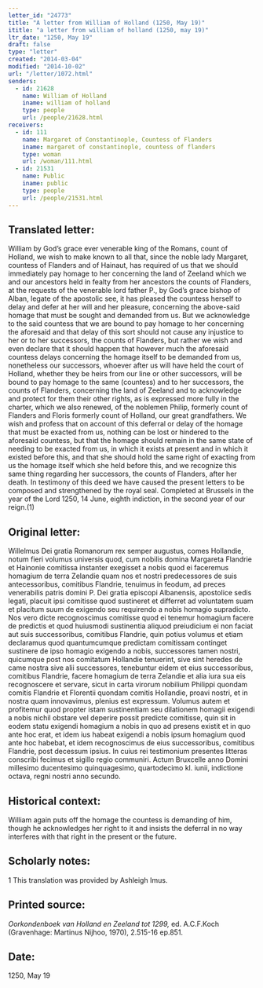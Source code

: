 ```yaml
---
letter_id: "24773"
title: "A letter from William of Holland (1250, May 19)"
ititle: "a letter from william of holland (1250, may 19)"
ltr_date: "1250, May 19"
draft: false
type: "letter"
created: "2014-03-04"
modified: "2014-10-02"
url: "/letter/1072.html"
senders:
  - id: 21628
    name: William of Holland
    iname: william of holland
    type: people
    url: /people/21628.html
receivers:
  - id: 111
    name: Margaret of Constantinople, Countess of Flanders
    iname: margaret of constantinople, countess of flanders
    type: woman
    url: /woman/111.html
  - id: 21531
    name: Public
    iname: public
    type: people
    url: /people/21531.html
---
```

<h2> Translated letter:</h2>William by God’s grace ever venerable king of the Romans, count of Holland, we wish to make known to all that, since the noble lady Margaret, countess of Flanders and of Hainaut, has required of us that we should immediately pay homage to her concerning the land of Zeeland which we and our ancestors held in fealty from her ancestors the counts of Flanders, at the requests of the venerable lord father P., by God’s grace bishop of Alban, legate of the apostolic see, it has pleased the countess herself to delay and defer at her will and her pleasure, concerning the above-said homage that must be sought and demanded from us.  But we acknowledge to the said countess that we are bound to pay homage to her concerning the aforesaid and that delay of this sort should not cause any injustice to her or to her successors, the counts of Flanders, but rather we wish and even declare that it should happen that however much the aforesaid countess delays concerning the homage itself to be demanded from us, nonetheless our successors, whoever after us will have held the court of Holland, whether they be heirs from our line or other successors, will be bound to pay homage to the same (countess) and to her successors, the counts of Flanders, concerning the land of Zeeland and to acknowledge and protect for them their other rights, as is expressed more fully in the charter, which we also renewed, of the noblemen Philip, formerly count of Flanders and Floris formerly count of Holland, our great grandfathers.  We wish and profess that on account of this deferral or delay of the homage that must be exacted from us, nothing can be lost or hindered to the aforesaid countess, but that the homage should remain in the same state of needing to be exacted from us, in which it exists at present and in which it existed before this, and that she should hold the same right of exacting from us the homage itself which she held before this, and we recognize this same thing regarding her successors, the counts of Flanders, after her death.
	In testimony of this deed we have caused the present letters to be composed and strengthened by the royal seal.
	Completed at Brussels in the year of the Lord 1250, 14 June, eighth indiction, in the second year of our reign.(1)
<h2 class="mt-4"> Original letter:</h2>Willelmus Dei gratia Romanorum rex semper augustus,  comes Hollandie, notum fieri volumus universis  quod, cum nobilis domina Margareta Flandrie et Hainonie comitissa instanter exegisset a nobis quod ei faceremus homagium de terra Zelandie quam nos et nostri predecessores de suis antecessoribus, comitibus Flandrie, tenuimus in feodum, ad preces venerabilis patris domini P. Dei gratia episcopi Albanensis, apostolice sedis legati, placuit ipsi comitisse quod sustineret et differret ad voluntatem suam et placitum suum  de exigendo seu requirendo a nobis homagio supradicto.  Nos vero dicte recognoscimus comitisse quod ei tenemur homagium facere de predictis et quod huiusmodi sustinentia aliquod preiudicium ei non faciat aut suis successoribus, comitibus Flandrie, quin potius volumus et etiam declaramus quod quantumcumque predictam comitissam continget sustinere de ipso homagio exigendo a nobis, successores tamen nostri, quicumque post nos comitatum Hollandie tenuerint, sive sint heredes de came nostra sive alii successores,  tenebuntur eidem et eius successoribus, comitibus Flandrie, facere homagium de terra Zelandie et alia iura sua eis recognoscere et servare, sicut in carta virorum nobilium Philippi quondam comitis Flandrie et Florentii quondam comitis Hollandie, proavi nostri, et in nostra quam  innovavimus, plenius est expressum. Volumus autem et profitemur quod propter istam sustinentiam seu dilationem homagii exigendi a nobis nichil obstare vel deperire possit predicte comitisse, quin sit in eodem statu exigendi homagium a nobis in quo ad presens existit et in quo ante hoc erat, et idem ius habeat exigendi a nobis ipsum homagium quod ante hoc habebat, et idem recognoscimus de eius successoribus, comitibus Flandrie, post decessum ipsius.
In cuius rei testimonium presentes litteras conscribi fecimus et sigillo regio communiri.
Actum Bruxcelle anno Domini millesimo ducentesimo quinquagesimo, quartodecimo kl. iunii, indictione octava, regni nostri anno secundo.
<h2 class="mt-4"> Historical context:</h2>William again puts off  the homage the countess is demanding of him, though he acknowledges her right to it and insists the deferral in no way interferes with that right in the present or the future.
<h2 class="mt-4"> Scholarly notes:</h2>1 This translation was provided by Ashleigh Imus.
<h2 class="mt-4"> Printed source:</h2><p><em>Oorkondenboek van Holland en Zeeland tot 1299,</em> ed. A.C.F.Koch (Gravenhage: Martinus Nijhoo, 1970), 2.515-16 ep.851.</p><h2 class="mt-4"> Date:</h2>1250, May 19